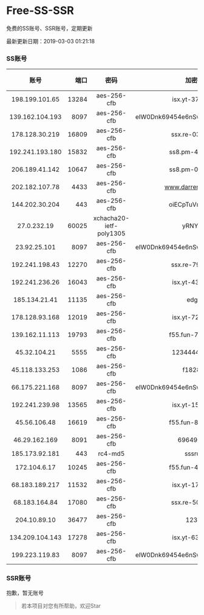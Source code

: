 # Free-SS-SSR

免费的SS账号、SSR账号，定期更新

最新更新日期：2019-03-03 01:21:18 

### SS账号

|账号|端口|密码|加密方式|更新时间|国家|
|:-----:|-----:|:----:|:----:|:----:|:----:|
|198.199.101.65|13284|aes-256-cfb|isx.yt-37043083|01:17:04|US|
|139.162.104.193|8097|aes-256-cfb|eIW0Dnk69454e6nSwuspv9DmS201tQ0D|01:17:06|JP|
|178.128.30.219|16809|aes-256-cfb|ssx.re-03702185|01:17:06|SG|
|192.241.193.180|15832|aes-256-cfb|ss8.pm-46115453|01:17:05|US|
|206.189.41.142|10647|aes-256-cfb|ss8.pm-01527155|01:17:06|SG|
|202.182.107.78|4433|aes-256-cfb|www.darrenliuwei.com|01:17:15|JP|
|144.202.30.204|443|aes-256-cfb|oiECpTuVmLLxk4Ts|01:17:14|US|
|27.0.232.19|60025|xchacha20-ietf-poly1305|yRNYvabB|01:17:26|HK|
|23.92.25.101|8097|aes-256-cfb|eIW0Dnk69454e6nSwuspv9DmS201tQ0D|01:17:15|US|
|192.241.198.43|12270|aes-256-cfb|ssx.re-79653159|01:17:05|US|
|192.241.236.26|16043|aes-256-cfb|isx.yt-43570413|01:17:04|US|
|185.134.21.41|11135|aes-256-cfb|edgkeb|01:17:06|GB|
|178.128.93.168|12019|aes-256-cfb|isx.yt-72216757|01:17:06|SG|
|139.162.11.113|19793|aes-256-cfb|f55.fun-78151290|01:17:06|SG|
|45.32.104.21|5555|aes-256-cfb|1234444411111|01:17:14|SG|
|45.118.133.253|1086|aes-256-cfb|f1828920|01:17:06|SG|
|66.175.221.168|8097|aes-256-cfb|eIW0Dnk69454e6nSwuspv9DmS201tQ0D|01:17:15|US|
|192.241.239.98|13565|aes-256-cfb|isx.yt-15981055|01:17:05|US|
|45.56.106.48|16619|aes-256-cfb|f55.fun-80021142|01:17:04|US|
|46.29.162.169|8091|aes-256-cfb|6964922356|01:17:09|RU|
|185.173.92.181|443|rc4-md5|sssru.icu|01:12:23|RU|
|172.104.6.17|10245|aes-256-cfb|f55.fun-42164913|01:17:04|US|
|68.183.189.217|11532|aes-256-cfb|isx.yt-17484658|01:17:06|SG|
|68.183.164.84|17080|aes-256-cfb|ssx.re-50240519|01:17:06|US|
|204.10.89.10|36477|aes-256-cfb|123456|01:17:12|US|
|134.209.104.143|17278|aes-256-cfb|isx.yt-63370045|01:17:06|SG|
|199.223.119.83|8097|aes-256-cfb|eIW0Dnk69454e6nSwuspv9DmS201tQ0D|01:17:13|US|


### SSR账号

抱歉，暂无账号



> 若本项目对您有所帮助，欢迎Star